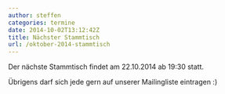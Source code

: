 ```yaml
---
author: steffen
categories: termine
date: 2014-10-02T13:12:42Z
title: Nächster Stammtisch
url: /oktober-2014-stammtisch
---
```


Der nächste Stammtisch findet am 22.10.2014 ab 19:30 statt. 

Übrigens darf sich jede gern auf unserer Mailingliste eintragen :)


[Mailingliste]: https://lists.riseup.net/www/info/computerstammtisch_ludwigsburg
